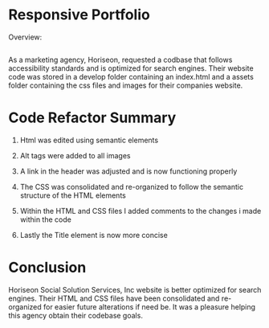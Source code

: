 # Responsive Portfolio

Overview:

<img src="">

As a marketing agency, Horiseon, requested a codbase that follows accessibility standards
and is optimized for search engines. Their website code was stored in a develop folder containing an index.html and a 
assets folder containing the css files and images for their companies website. 

# Code Refactor Summary

1. Html was edited using semantic elements

2. Alt tags were added to all images 

3. A link in the header was adjusted and is now functioning properly

4. The CSS was consolidated and re-organized to follow the semantic structure of the HTML elements

5. Within the HTML and CSS files I added comments to the changes i made within the code

6. Lastly the Title element is now more concise

# Conclusion

Horiseon Social Solution Services, Inc website is better optimized for search engines. 
Their HTML and CSS files have been consolidated and re-organized for easier future alterations if need be.
It was a pleasure helping this agency obtain their codebase goals. 

